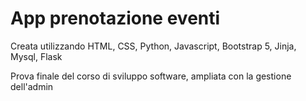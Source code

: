 # App prenotazione eventi

Creata utilizzando HTML, CSS, Python, Javascript, Bootstrap 5, Jinja, Mysql, Flask

Prova finale del corso di sviluppo software, ampliata con la gestione dell'admin
